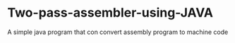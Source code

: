 # Two-pass-assembler-using-JAVA
A simple java program that con convert assembly program to machine code

